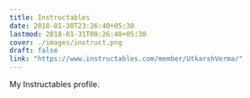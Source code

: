 ```yaml
---
title: Instructables
date: 2018-01-30T23:26:40+05:30
lastmod: 2018-01-31T00:26:40+05:30
cover: ./images/instruct.png
draft: false
link: "https://www.instructables.com/member/UtkarshVerma/"
---
```


My Instructables profile.

<!--more-->
